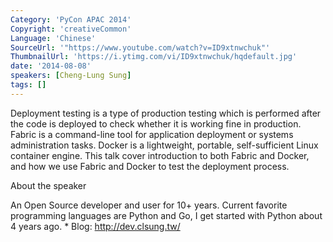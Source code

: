 ```yaml
---
Category: 'PyCon APAC 2014'
Copyright: 'creativeCommon'
Language: 'Chinese'
SourceUrl: '"https://www.youtube.com/watch?v=ID9xtnwchuk"'
ThumbnailUrl: 'https://i.ytimg.com/vi/ID9xtnwchuk/hqdefault.jpg'
date: '2014-08-08'
speakers: [Cheng-Lung Sung]
tags: []
---
```

Deployment testing is a type of production testing which is performed after the code is deployed to check whether it is working fine in production. Fabric is a command-line tool for application deployment or systems administration tasks. Docker is a lightweight, portable, self-sufficient Linux container engine. This talk cover introduction to both Fabric and Docker, and how we use Fabric and Docker to test the deployment process.


About the speaker

An Open Source developer and user for 10+ years. Current favorite programming languages are Python and Go, I get started with Python about 4 years ago. * Blog: <http://dev.clsung.tw/>